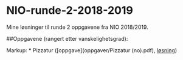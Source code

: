 # NIO-runde-2-2018-2019
Mine løsninger til runde 2 oppgavene fra NIO 2018/2019.

##Oppgavene (rangert etter vanskelighetsgrad):

Markup: * Pizzatur ([oppgave](oppgaver/Pizzatur (no).pdf), [løsning](losninger/Pizzatur.cpp))
